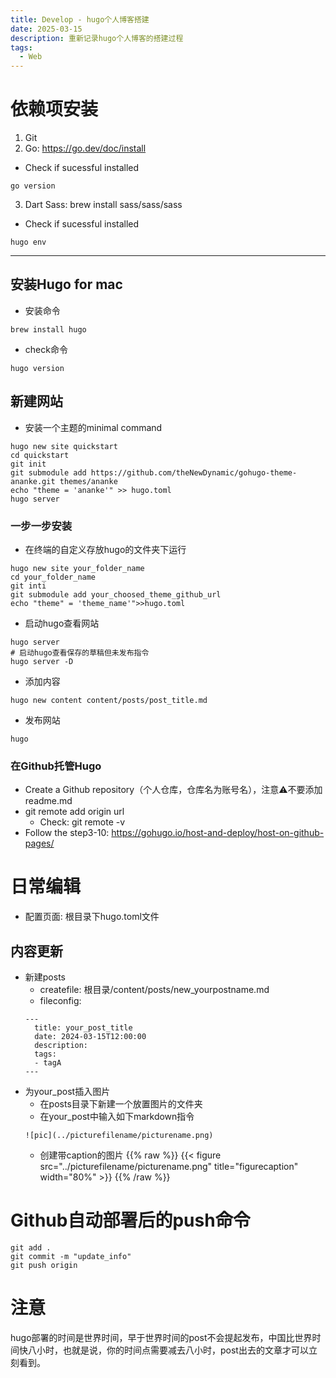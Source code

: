 ```yaml
---
title: Develop - hugo个人博客搭建
date: 2025-03-15
description: 重新记录hugo个人博客的搭建过程
tags:
  - Web
---
```

# 依赖项安装
1. Git
2. Go: https://go.dev/doc/install
  - Check if sucessful installed

```
go version
```
3. Dart Sass: brew install sass/sass/sass
  - Check if sucessful installed
  
```
hugo env
```
---

## 安装Hugo for mac
- 安装命令
  
```
brew install hugo
```

- check命令

```
hugo version
```

## 新建网站

- 安装一个主题的minimal command

```
hugo new site quickstart
cd quickstart
git init
git submodule add https://github.com/theNewDynamic/gohugo-theme-ananke.git themes/ananke
echo "theme = 'ananke'" >> hugo.toml
hugo server
```

### 一步一步安装

- 在终端的自定义存放hugo的文件夹下运行

```
hugo new site your_folder_name
cd your_folder_name
git inti
git submodule add your_choosed_theme_github_url
echo "theme" = 'theme_name'">>hugo.toml
```

- 启动hugo查看网站

```
hugo server
# 启动hugo查看保存的草稿但未发布指令
hugo server -D
```

- 添加内容

```
hugo new content content/posts/post_title.md
```

- 发布网站

```
hugo
```

###  在Github托管Hugo
- Create a Github repository（个人仓库，仓库名为账号名），注意⚠️不要添加readme.md
- git remote add origin url
  - Check: git remote -v
- Follow the step3-10: https://gohugo.io/host-and-deploy/host-on-github-pages/

# 日常编辑
- 配置页面: 根目录下hugo.toml文件
## 内容更新
- 新建posts
  - createfile: 根目录/content/posts/new_yourpostname.md
  - fileconfig:
  ```
  ---
    title: your_post_title
    date: 2024-03-15T12:00:00
    description:
    tags:
    - tagA
  --- 
  ```
- 为your_post插入图片
  - 在posts目录下新建一个放置图片的文件夹
  - 在your_post中输入如下markdown指令
  ```
  ![pic](../picturefilename/picturename.png)
  ```
  - 创建带caption的图片
{{% raw %}}
{{< figure src="../picturefilename/picturename.png" title="figurecaption" width="80%" >}}
{{% /raw %}}
# Github自动部署后的push命令
```
git add .
git commit -m "update_info"
git push origin
```

# 注意
hugo部署的时间是世界时间，早于世界时间的post不会提起发布，中国比世界时间快八小时，也就是说，你的时间点需要减去八小时，post出去的文章才可以立刻看到。